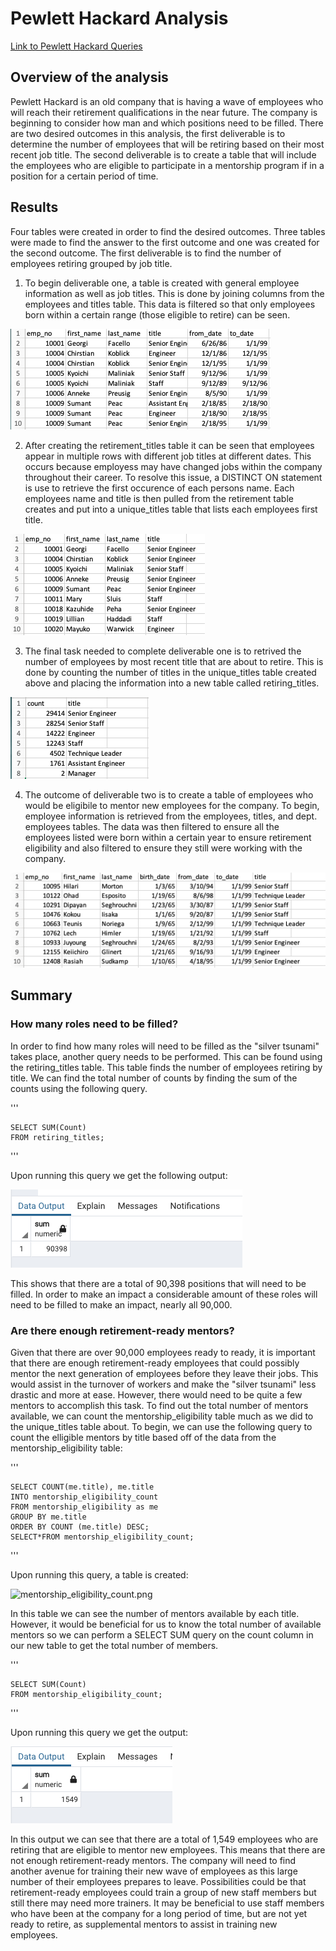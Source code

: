 # Pewlett Hackard Analysis
[Link to Pewlett Hackard Queries](https://github.com/c-geisel/Pewlett-Hackard-Analysis/blob/main/Queries/Employee_Database_challenge.sql)

## Overview of the analysis
Pewlett Hackard is an old company that is having a wave of employees who will reach their retirement qualifications in the near future. The company is beginning to consider how man and which positions need to be filled. There are two desired outcomes in this analysis, the first deliverable is to determine the number of employees that will be retiring based on their most recent job title. The second deliverable is to create a table that will include the employees who are eligible to participate in a mentorship program if in a position for a certain period of time. 

## Results 
Four tables were created in order to find the desired outcomes. Three tables were made to find the answer to the first outcome and one was created for the second outcome. The first deliverable is to find the number of employees retiring grouped by job title.
1.  To begin deliverable one, a table is created with general employee information as well as job titles. This is done by joining columns from the employees and titles table. This data is filtered so that only employees born within a certain range (those eligible to retire) can be seen. 

![retirement_titles.png](Images/retirement_titles.png)

2. After creating the retirement_titles table it can be seen that employees appear in multiple rows with different job titles at different dates. This occurs because employess may have changed jobs within the company throughout their career. To resolve this issue, a DISTINCT ON statement is use to retrieve the first occurence of each persons name. Each employees name and title is then pulled from the retirement table creates and put into a unique_titles table that lists each employees first title. 

![unique_titles.png](Images/unique_titles.png)

3. The final task needed to complete deliverable one is to retrived the number of employees by most recent title that are about to retire. This is done by counting the number of titles in the unique_titles table created above and placing the information into a new table called retiring_titles.

![retiring_titles.png](Images/retiring_titles.png)

4. The outcome of deliverable two is to create a table of employees who would be eligibile to mentor new employees for the company. To begin, employee information is retrieved from the employees, titles, and dept. employees tables. The data was then filtered to ensure all the employees listed were born within a certain year to ensure retirement eligibility and also filtered to ensure they still were working with the company. 

![mentorship_eligibility.png](Images/mentorship_eligibility.png)


## Summary 
### How many roles need to be filled?

In order to find how many roles will need to be filled as the "silver tsunami" takes place, another query needs to be performed. This can be found using the retiring_titles table. This table finds the number of employees retiring by title. We can find the total number of counts by finding the sum of the counts using the following query.

'''

    SELECT SUM(Count)
    FROM retiring_titles;
    
'''

Upon running this query we get the following output: 

![total_retiring.png](Images/total_retiring.png)

This shows that there are a total of 90,398 positions that will need to be filled. In order to make an impact a considerable amount of these roles will need to be filled to make an impact, nearly all 90,000.

### Are there enough retirement-ready mentors?
Given that there are over 90,000 employees ready to ready, it is important that there are enough retirement-ready employees that could possibly mentor the next generation of employees before they leave their jobs. This would assist in the turnover of workers and make the "silver tsunami" less drastic and more at ease. However, there would need to be quite a few mentors to accomplish this task. To find out the total number of mentors available, we can count the mentorship_eligibility table much as we did to the unique_titles table about. To begin, we can use the following query to count the elligible mentors by title based off of the data from the mentorship_eligibility table:

'''

    SELECT COUNT(me.title), me.title
    INTO mentorship_eligibility_count
    FROM mentorship_eligibility as me
    GROUP BY me.title
    ORDER BY COUNT (me.title) DESC;
    SELECT*FROM mentorship_eligibility_count;

'''

Upon running this query, a table is created:

![mentorship_eligibility_count.png](Images/mentorship_eligibility_count.png)

In this table we can see the number of mentors available by each title. However, it would be beneficial for us to know the total number of available mentors so we can perform a SELECT SUM query on the count column in our new table to get the total number of members.

'''

    SELECT SUM(Count)
    FROM mentorship_eligibility_count;
    
'''

Upon running this query we get the output:

![total_mentorship.png](Images/total_mentorship.png)

In this output we can see that there are a total of 1,549 employees who are retiring that are eligible to mentor new employees. This means that there are not enough retirement-ready mentors. The company will need to find another avenue for training their new wave of employees as this large number of their employees prepares to leave. Possibilities could be that retirement-ready employees could train a group of new staff members but still there may need more trainers. It may be beneficial to use staff members who have been at the company for a long period of time, but are not yet ready to retire, as supplemental mentors to assist in training new employees.

